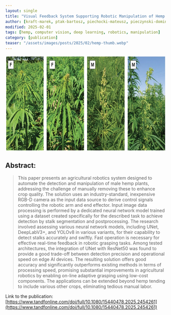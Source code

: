```yaml
---
layout: single
title: "Visual Feedback System Supporting Robotic Manipulation of Hemp Plants"
author: [kraft-marek, ptak-bartosz, piechocki-mateusz, pieczynski-dominik]
modified: 2025-02-01
tags: [hemp, computer vision, deep learning, robotics, manipulation]
category: [publication]
teaser: "/assets/images/posts/2025/02/hemp-thumb.webp"
---
```


<p align="center">
    <img src="/assets/images/posts/2025/02/hemp-header.webp" height="300px" />
</p>

## Abstract:

> This paper presents an agricultural robotics system designed to automate the detection and manipulation of male hemp plants, addressing the challenge of manually removing these to enhance crop quality. The solution uses an industry-standard, inexpensive RGB-D camera as the input data source to derive control signals controlling the robotic arm and end effector. Input image data processing is performed by a dedicated neural network model trained using a dataset created specifically for the described task to achieve detection by stalk segmentation and postprocessing. The research involved assessing various neural network models, including UNet, DeepLabV3+, and YOLOv8 in various variants, for their capability to detect stalks accurately and swiftly. Fast operation is necessary for effective real-time feedback in robotic grasping tasks. Among tested architectures, the integration of UNet with ResNet50 was found to provide a good trade-off between detection precision and operational speed on edge AI devices. The resulting solution offers good accuracy and significantly outperforms existing methods in terms of processing speed, promising substantial improvements in agricultural robotics by enabling on-line adaptive grasping using low-cost components. The applications can be extended beyond hemp tending to include various other crops, eliminating tedious manual labor.

Link to the publication: [https://www.tandfonline.com/doi/full/10.1080/15440478.2025.2454261](https://www.tandfonline.com/doi/full/10.1080/15440478.2025.2454261)
